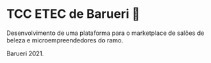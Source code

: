 # TCC ETEC de Barueri :mobile_phone_off:

Desenvolvimento de uma plataforma para o marketplace de salões de beleza e microempreendedores do ramo.



Barueri 2021.
